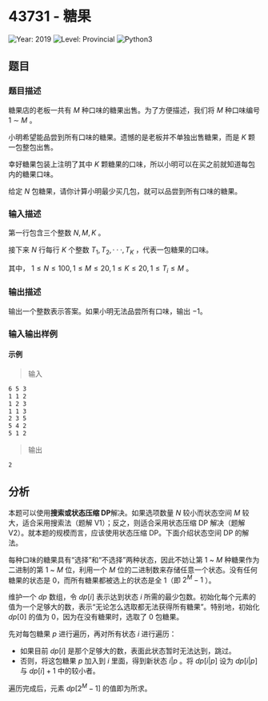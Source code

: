# 43731 - 糖果

![Year: 2019](https://img.shields.io/badge/Year-2019-white)
![Level: Provincial](https://img.shields.io/badge/Level-Provincial-blue)
![Python3](https://img.shields.io/badge/Python3-AC-green)

## 题目

### 题目描述

糖果店的老板一共有 $M$ 种口味的糖果出售。为了方便描述，我们将 $M$ 种口味编号 1 ∼ $M$ 。

小明希望能品尝到所有口味的糖果。遗憾的是老板并不单独出售糖果，而是 $K$
颗一包整包出售。

幸好糖果包装上注明了其中 $K$ 颗糖果的口味，所以小明可以在买之前就知道每包内的糖果口味。

给定 $N$ 包糖果，请你计算小明最少买几包，就可以品尝到所有口味的糖果。

### 输入描述

第一行包含三个整数 $N,M,K$ 。

接下来 $N$ 行每行 $K$ 个整数 $T_1,T_2,···,T_K$ ，代表一包糖果的口味。

其中， $1 \leq N \leq 100, 1 \leq M \leq 20, 1 \leq K \leq 20, 1 \leq T_i \leq M$ 。

### 输出描述

输出一个整数表示答案。如果小明无法品尝所有口味，输出 −1。

### 输入输出样例

#### 示例

> 输入

```txt
6 5 3
1 1 2
1 2 3
1 1 3
2 3 5
5 4 2
5 1 2
```

> 输出

```txt
2
```

## 分析

本题可以使用**搜索或状态压缩 DP**解决。如果选项数量 $N$ 较小而状态空间 $M$ 较大，适合采用搜索法（题解 V1）；反之，则适合采用状态压缩 DP 解决（题解 V2）。就本题的规模而言，应该使用状态压缩 DP。下面介绍状态空间 DP 的解法。

每种口味的糖果具有“选择”和“不选择”两种状态，因此不妨让第 1 ~ $M$ 种糖果作为二进制的第 1 ~ $M$ 位，利用一个 $M$ 位的二进制数来存储任意一个状态。没有任何糖果的状态是 0，而所有糖果都被选上的状态是全 1（即 $2^M-1$ ）。

维护一个 $dp$ 数组，令 $dp[i]$ 表示达到状态 $i$ 所需的最少包数。初始化每个元素的值为一个足够大的数，表示“无论怎么选取都无法获得所有糖果”。特别地，初始化 $dp[0]$ 的值为 0，因为在没有糖果时，选取了 0 包糖果。

先对每包糖果 $p$ 进行遍历，再对所有状态 $i$ 进行遍历：

- 如果目前 $dp[i]$ 是那个足够大的数，表面此状态暂时无法达到，跳过。
- 否则，将这包糖果 $p$ 加入到 $i$ 里面，得到新状态 $i|p$ 。将 $dp[i|p]$ 设为 $dp[i|p]$ 与 $dp[i]+1$ 中的较小者。

遍历完成后，元素 $dp[2^M-1]$ 的值即为所求。
